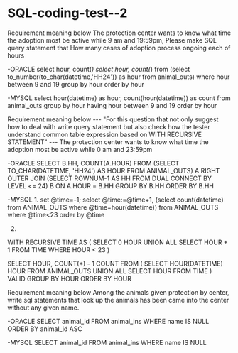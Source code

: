 # SQL-coding-test--2

Requirement meaning below
The protection center wants to know what time the adoption most be active while 9 am and 19:59pm, Please make SQL query statement that How many cases of adoption process ongoing each of hours

-ORACLE
select hour, count(*)
select hour, count(*) from 
(select to_number(to_char(datetime,'HH24')) as hour
from animal_outs) 
where hour between 9 and 19 
group by hour
order by hour

-MYSQL
select hour(datetime) as hour, count(hour(datetime)) as count 
from animal_outs
group by hour
having hour between 9 and 19
order by hour




Requirement meaning below 
--- "For this question that not only suggest how to deal with write query statement 
but also check how the tester understand common table expression based on WITH RECURSIVE STATEMENT" ---
The protection center wants to know what time the adoption most be active while 0 am and 23:59pm

-ORACLE
SELECT B.HH, COUNT(A.HOUR)
FROM   (SELECT TO_CHAR(DATETIME, 'HH24') AS HOUR 
        FROM   ANIMAL_OUTS) A 
RIGHT OUTER JOIN 
      (SELECT ROWNUM-1 AS HH FROM DUAL CONNECT BY LEVEL <= 24) B
ON    A.HOUR = B.HH
GROUP BY B.HH
ORDER BY B.HH

-MYSQL
1.
set @time=-1;
select @time:=@time+1,
  (select count(datetime) 
  from ANIMAL_OUTS 
  where @time=hour(datetime))
from ANIMAL_OUTS
where @time<23
order by @time

2.
WITH RECURSIVE TIME AS (
    SELECT 0 HOUR
    UNION ALL
    SELECT HOUR + 1 FROM TIME WHERE HOUR < 23
)

SELECT HOUR, COUNT(*) - 1 COUNT
FROM (
    SELECT HOUR(DATETIME) HOUR FROM ANIMAL_OUTS
    UNION ALL
    SELECT HOUR FROM TIME
    ) VALID
GROUP BY HOUR
ORDER BY HOUR




Requirement meaning below
Among the animals given protection by center, write sql statements that look up the animals has been came into the center without any given name.

-ORACLE
SELECT animal_id FROM animal_ins
WHERE name IS NULL
ORDER BY animal_id ASC

-MYSQL
SELECT animal_id FROM animal_ins
WHERE name IS NULL






